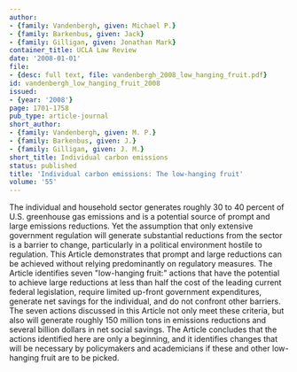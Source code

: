 ```yaml
---
author:
- {family: Vandenbergh, given: Michael P.}
- {family: Barkenbus, given: Jack}
- {family: Gilligan, given: Jonathan Mark}
container_title: UCLA Law Review
date: '2008-01-01'
file:
- {desc: full text, file: vandenbergh_2008_low_hanging_fruit.pdf}
id: vandenbergh_low_hanging_fruit_2008
issued:
- {year: '2008'}
page: 1701-1758
pub_type: article-journal
short_author:
- {family: Vandenbergh, given: M. P.}
- {family: Barkenbus, given: J.}
- {family: Gilligan, given: J. M.}
short_title: Individual carbon emissions
status: published
title: 'Individual carbon emissions: The low-hanging fruit'
volume: '55'
---
```

The individual and household sector generates roughly 30 to 40 percent of U.S. greenhouse gas emissions and is a potential source of prompt and large emissions reductions. Yet the assumption that only extensive government regulation will generate substantial reductions from the sector is a barrier to change, particularly in a political environment hostile to regulation. This Article demonstrates that prompt and large reductions can be achieved without relying predominantly on regulatory measures. The Article identifies seven &quot;low-hanging fruit:&quot; actions that have the potential to achieve large reductions at less than half the cost of the leading current federal legislation, require limited up-front government expenditures, generate net savings for the individual, and do not confront other barriers. The seven actions discussed in this Article not only meet these criteria, but also will generate roughly 150 million tons in emissions reductions and several billion dollars in net social savings. The Article concludes that the actions identified here are only a beginning, and it identifies changes that will be necessary by policymakers and academicians if these and other low-hanging fruit are to be picked.
